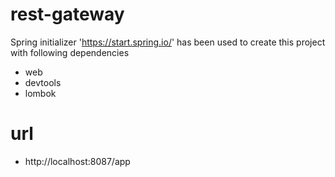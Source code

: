 # rest-gateway
Spring initializer 'https://start.spring.io/' has been used to create this project with following dependencies
- web
- devtools
- lombok

# url
- http://localhost:8087/app